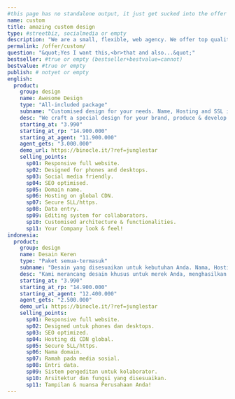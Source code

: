 ```yaml
---
#this page has no standalone output, it just get sucked into the offer page
name: custom
title: amazing custom design
type: #streetbiz, socialmedia or empty
description: "We are a small, flexible, web agency. We offer top quality custom designed websites at reasonable prices. We grow relationships with clients."
permalink: /offer/custom/
question: "&quot;Yes I want this,<br>that and also...&quot;"
bestseller: #true or empty (bestseller+bestvalue=cannot)
bestvalue: #true or empty
publish: # notyet or empty
english:
  product:
    group: design
    name: Awesome Design
    type: "All-included package"
    subname: "Customised design for your needs. Name, Hosting and SSL included."
    desc: "We craft a special design for your brand, produce & develop a well thought user experiences by embracing your existing look and brand identity."
    starting_at: "3.990"
    starting_at_rp: "14.900.000"
    starting_at_agent: "11.900.000"
    agent_gets: "3.000.000"
    demo_url: https://binocle.it/?ref=junglestar
    selling_points:
      sp01: Responsive full website.
      sp02: Designed for phones and desktops.
      sp03: Social media friendly.
      sp04: SEO optimised.
      sp05: Domain name.
      sp06: Hosting on global CDN.
      sp07: Secure SLL/https.
      sp08: Data entry.
      sp09: Editing system for collaborators.
      sp10: Customised architecture & functionalities.
      sp11: Your Company look & feel!
indonesia:
  product:
    group: design
    name: Desain Keren
    type: "Paket semua-termasuk"
    subname: "Desain yang disesuaikan untuk kebutuhan Anda. Nama, Hosting, dan SSL disertakan."
    desc: "Kami merancang desain khusus untuk merek Anda, menghasilkan & mengembangkan pengalaman pengguna yang dipikirkan dengan baik dengan merangkul tampilan dan identitas merek Anda yang ada."
    starting_at: "3.990"
    starting_at_rp: "14.900.000"
    starting_at_agent: "12.400.000"
    agent_gets: "2.500.000"
    demo_url: https://binocle.it/?ref=junglestar
    selling_points:
      sp01: Responsive full website.
      sp02: Designed untuk phones dan desktops.
      sp03: SEO optimized.
      sp04: Hosting di CDN global.
      sp05: Secure SLL/https.
      sp06: Nama domain.
      sp07: Ramah pada media sosial.
      sp08: Entri data.
      sp09: Sistem pengeditan untuk kolaborator.
      sp10: Arsitektur dan fungsi yang disesuaikan.
      sp11: Tampilan & nuansa Perusahaan Anda!
---
```

